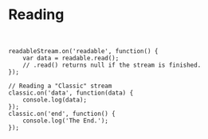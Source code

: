 # Reading

<br/>

```
readableStream.on('readable', function() {
    var data = readable.read();
    // .read() returns null if the stream is finished.
});
```
<!-- .element: class="javascript" -->

```
// Reading a "Classic" stream
classic.on('data', function(data) {
    console.log(data);
});
classic.on('end', function() {
    console.log('The End.');
});
```
<!-- .element: class="fragment javascript" -->

